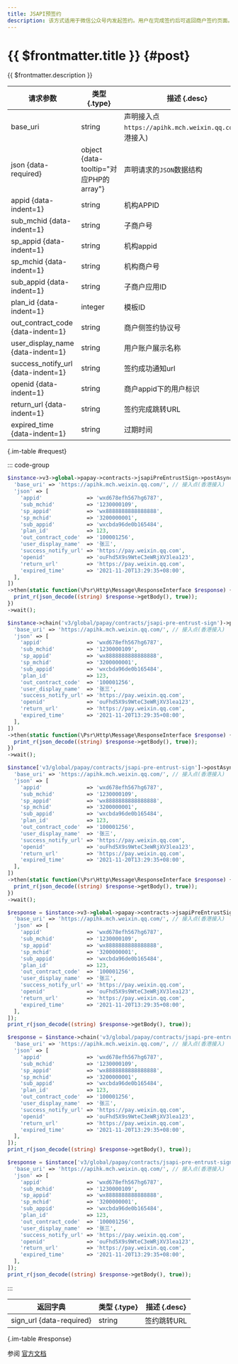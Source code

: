```yaml
---
title: JSAPI预签约
description: 该方式适用于微信公众号内发起签约。用户在完成签约后可返回商户签约页面。
---
```


# {{ $frontmatter.title }} {#post}

{{ $frontmatter.description }}

| 请求参数 | 类型 {.type} | 描述 {.desc}
| --- | --- | ---
| base_uri | string | 声明接入点`https://apihk.mch.weixin.qq.com/`(香港接入)
| json {data-required} | object {data-tooltip="对应PHP的array"} | 声明请求的`JSON`数据结构
| appid {data-indent=1} | string | 机构APPID
| sub_mchid {data-indent=1} | string | 子商户号
| sp_appid {data-indent=1} | string | 机构appid
| sp_mchid {data-indent=1} | string | 机构商户号
| sub_appid {data-indent=1} | string | 子商户应用ID
| plan_id {data-indent=1} | integer | 模板ID
| out_contract_code {data-indent=1} | string | 商户侧签约协议号
| user_display_name {data-indent=1} | string | 用户账户展示名称
| success_notify_url {data-indent=1} | string | 签约成功通知url
| openid {data-indent=1} | string | 商户appid下的用户标识
| return_url {data-indent=1} | string | 签约完成跳转URL
| expired_time {data-indent=1} | string | 过期时间

{.im-table #request}

::: code-group

```php [异步纯链式]
$instance->v3->global->papay->contracts->jsapiPreEntrustSign->postAsync([
  'base_uri' => 'https://apihk.mch.weixin.qq.com/', // 接入点(香港接入)
  'json' => [
    'appid'              => 'wxd678efh567hg6787',
    'sub_mchid'          => '1230000109',
    'sp_appid'           => 'wx8888888888888888',
    'sp_mchid'           => '3200000001',
    'sub_appid'          => 'wxcbda96de0b165484',
    'plan_id'            => 123,
    'out_contract_code'  => '100001256',
    'user_display_name'  => '张三',
    'success_notify_url' => 'https://pay.weixin.qq.com',
    'openid'             => 'ouFhd5X9s9WteC3eWRjXV3lea123',
    'return_url'         => 'https://pay.weixin.qq.com',
    'expired_time'       => '2021-11-20T13:29:35+08:00',
  ],
])
->then(static function(\Psr\Http\Message\ResponseInterface $response) {
  print_r(json_decode((string) $response->getBody(), true));
})
->wait();
```

```php [异步声明式]
$instance->chain('v3/global/papay/contracts/jsapi-pre-entrust-sign')->postAsync([
  'base_uri' => 'https://apihk.mch.weixin.qq.com/', // 接入点(香港接入)
  'json' => [
    'appid'              => 'wxd678efh567hg6787',
    'sub_mchid'          => '1230000109',
    'sp_appid'           => 'wx8888888888888888',
    'sp_mchid'           => '3200000001',
    'sub_appid'          => 'wxcbda96de0b165484',
    'plan_id'            => 123,
    'out_contract_code'  => '100001256',
    'user_display_name'  => '张三',
    'success_notify_url' => 'https://pay.weixin.qq.com',
    'openid'             => 'ouFhd5X9s9WteC3eWRjXV3lea123',
    'return_url'         => 'https://pay.weixin.qq.com',
    'expired_time'       => '2021-11-20T13:29:35+08:00',
  ],
])
->then(static function(\Psr\Http\Message\ResponseInterface $response) {
  print_r(json_decode((string) $response->getBody(), true));
})
->wait();
```

```php [异步属性式]
$instance['v3/global/papay/contracts/jsapi-pre-entrust-sign']->postAsync([
  'base_uri' => 'https://apihk.mch.weixin.qq.com/', // 接入点(香港接入)
  'json' => [
    'appid'              => 'wxd678efh567hg6787',
    'sub_mchid'          => '1230000109',
    'sp_appid'           => 'wx8888888888888888',
    'sp_mchid'           => '3200000001',
    'sub_appid'          => 'wxcbda96de0b165484',
    'plan_id'            => 123,
    'out_contract_code'  => '100001256',
    'user_display_name'  => '张三',
    'success_notify_url' => 'https://pay.weixin.qq.com',
    'openid'             => 'ouFhd5X9s9WteC3eWRjXV3lea123',
    'return_url'         => 'https://pay.weixin.qq.com',
    'expired_time'       => '2021-11-20T13:29:35+08:00',
  ],
])
->then(static function(\Psr\Http\Message\ResponseInterface $response) {
  print_r(json_decode((string) $response->getBody(), true));
})
->wait();
```

```php [同步纯链式]
$response = $instance->v3->global->papay->contracts->jsapiPreEntrustSign->post([
  'base_uri' => 'https://apihk.mch.weixin.qq.com/', // 接入点(香港接入)
  'json' => [
    'appid'              => 'wxd678efh567hg6787',
    'sub_mchid'          => '1230000109',
    'sp_appid'           => 'wx8888888888888888',
    'sp_mchid'           => '3200000001',
    'sub_appid'          => 'wxcbda96de0b165484',
    'plan_id'            => 123,
    'out_contract_code'  => '100001256',
    'user_display_name'  => '张三',
    'success_notify_url' => 'https://pay.weixin.qq.com',
    'openid'             => 'ouFhd5X9s9WteC3eWRjXV3lea123',
    'return_url'         => 'https://pay.weixin.qq.com',
    'expired_time'       => '2021-11-20T13:29:35+08:00',
  ],
]);
print_r(json_decode((string) $response->getBody(), true));
```

```php [同步声明式]
$response = $instance->chain('v3/global/papay/contracts/jsapi-pre-entrust-sign')->post([
  'base_uri' => 'https://apihk.mch.weixin.qq.com/', // 接入点(香港接入)
  'json' => [
    'appid'              => 'wxd678efh567hg6787',
    'sub_mchid'          => '1230000109',
    'sp_appid'           => 'wx8888888888888888',
    'sp_mchid'           => '3200000001',
    'sub_appid'          => 'wxcbda96de0b165484',
    'plan_id'            => 123,
    'out_contract_code'  => '100001256',
    'user_display_name'  => '张三',
    'success_notify_url' => 'https://pay.weixin.qq.com',
    'openid'             => 'ouFhd5X9s9WteC3eWRjXV3lea123',
    'return_url'         => 'https://pay.weixin.qq.com',
    'expired_time'       => '2021-11-20T13:29:35+08:00',
  ],
]);
print_r(json_decode((string) $response->getBody(), true));
```

```php [同步属性式]
$response = $instance['v3/global/papay/contracts/jsapi-pre-entrust-sign']->post([
  'base_uri' => 'https://apihk.mch.weixin.qq.com/', // 接入点(香港接入)
  'json' => [
    'appid'              => 'wxd678efh567hg6787',
    'sub_mchid'          => '1230000109',
    'sp_appid'           => 'wx8888888888888888',
    'sp_mchid'           => '3200000001',
    'sub_appid'          => 'wxcbda96de0b165484',
    'plan_id'            => 123,
    'out_contract_code'  => '100001256',
    'user_display_name'  => '张三',
    'success_notify_url' => 'https://pay.weixin.qq.com',
    'openid'             => 'ouFhd5X9s9WteC3eWRjXV3lea123',
    'return_url'         => 'https://pay.weixin.qq.com',
    'expired_time'       => '2021-11-20T13:29:35+08:00',
  ],
]);
print_r(json_decode((string) $response->getBody(), true));
```

:::

| 返回字典 | 类型 {.type} | 描述 {.desc}
| --- | --- | ---
| sign_url {data-required} | string | 签约跳转URL

{.im-table #response}

参阅 [官方文档](https://pay.weixin.qq.com/wiki/doc/api_external/ch/apis/chapter5_1_15.shtml)
